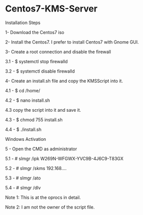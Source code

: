 # Centos7-KMS-Server
Installation Steps

1- Download the Centos7 iso 

2- Install the Centos7. I prefer to install Centos7 with Gnome GUI.

3- Create a root connection and disable the firewall 

3.1 - $ systemctl stop firewalld

3.2 - $ systemctl disable firewalld

4- Create an install.sh file and copy the KMSScript into it. 

4.1 - $ cd /home/

4.2 - $ nano install.sh

4.3 copy the script into it and save it. 

4.3 - $ chmod 755 install.sh

4.4 - $ ./install.sh


Windows Activation 

5 - Open the CMD as administrator

5.1 - # slmgr /ipk W269N-WFGWX-YVC9B-4J6C9-T83GX

5.2 - # slmgr /skms 192.168....

5.3 - # slmgr /ato

5.4 - # slmgr /dlv

Note 1: This is at the oprocs in detail. 

Note 2: I am not the owner of the script file. 

